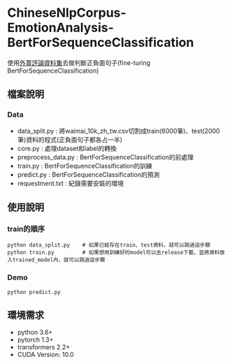 # ChineseNlpCorpus-EmotionAnalysis-BertForSequenceClassification
使用[外賣評論資料集](https://github.com/SophonPlus/ChineseNlpCorpus/tree/master/datasets/waimai_10k)去做判斷正負面句子(fine-turing BertForSequenceClassification)

## 檔案說明
### Data
- data_split.py : 將waimai_10k_zh_tw.csv切割成train(6000筆)、test(2000筆)資料的程式(正負面句子都各占一半)
- core.py : 處理dataset和label的轉換
- preprocess_data.py : BertForSequenceClassification的前處理
- train.py : BertForSequenceClassification的訓練
- predict.py : BertForSequenceClassification的預測
- requestment.txt : 紀錄需要安裝的環境
## 使用說明
### train的順序
```
python data_split.py    # 如果已經存在train、test資料，就可以跳過這步驟
python train.py         # 如果想用訓練好的model可以去release下載，並將資料放入trained_model內，就可以跳過這步驟
```
### Demo
```
python predict.py
```
## 環境需求
- python 3.6+
- pytorch 1.3+
- transformers 2.2+
- CUDA Version: 10.0
